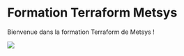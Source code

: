 # Formation Terraform Metsys

  

Bienvenue dans la formation Terraform de Metsys !

![](https://media.giphy.com/media/mp1JYId8n0t3y/giphy.gif)
